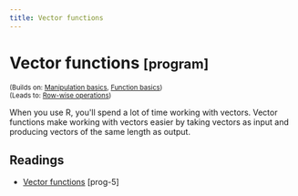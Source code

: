 ```yaml
---
title: Vector functions
---
```


<!-- Generated automatically from function-vector.yml. Do not edit by hand -->

# Vector functions <small class='program'>[program]</small>
<small>(Builds on: [Manipulation basics](manip-basics.md), [Function basics](function-basics.md))</small>  
<small>(Leads to: [Row-wise operations](manip-rowwise.md))</small>

When you use R, you'll spend a lot of time working with vectors. Vector functions
make working with vectors easier by taking vectors as input and producing
vectors of the same length as output. 

## Readings

  * [Vector functions](https://dcl-prog.stanford.edu/function-vector.html) [prog-5]



